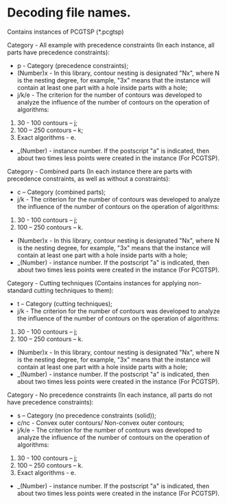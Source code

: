 # Decoding file names.
Contains instances of PCGTSP (*.pcgtsp)

Category - All example with precedence constraints (In each instance, all parts have precedence constraints):
- p - Category (precedence constraints);
- (Number)x - In this library, contour nesting is designated "Nx", where N is the nesting degree, for example, "3x" means that the instance will contain at least one part with a hole inside parts with a hole;
- j/k/e - The criterion for the number of contours was developed to analyze the influence of the number of contours on the operation of algorithms:
1.	30 - 100 contours – j;
2.	100 – 250 contours – k;
3.  Exact algorithms - e.
- _(Number) - instance number. If the postscript "a" is indicated, then about two times less points were created in the instance (For PCGTSP).  

Category - Combined parts (In each instance there are parts with precedence constraints, as well as without a constraints):
- с – Category (сombined parts);
- j/k - The criterion for the number of contours was developed to analyze the influence of the number of contours on the operation of algorithms:
1.	30 - 100 contours – j;
2.	100 – 250 contours – k.
- (Number)x - In this library, contour nesting is designated "Nx", where N is the nesting degree, for example, "3x" means that the instance will contain at least one part with a hole inside parts with a hole;
- _(Number) - instance number. If the postscript "a" is indicated, then about two times less points were created in the instance (For PCGTSP).  

Category - Cutting techniques (Contains instances for applying non-standard cutting techniques to them):
- t – Category (сutting techniques);
- j/k - The criterion for the number of contours was developed to analyze the influence of the number of contours on the operation of algorithms:
1.	30 - 100 contours – j;
2.	100 – 250 contours – k.
- (Number)x - In this library, contour nesting is designated "Nx", where N is the nesting degree, for example, "3x" means that the instance will contain at least one part with a hole inside parts with a hole;
- _(Number) - instance number. If the postscript "a" is indicated, then about two times less points were created in the instance (For PCGTSP).  

Category - No precedence constraints (In each instance, all parts do not have precedence constraints):
- s – Category (no precedence constraints (solid));
- c/nc - Convex outer contours/ Non-convex outer contours;
- j/k/e - The criterion for the number of contours was developed to analyze the influence of the number of contours on the operation of algorithms:
1.	30 - 100 contours – j;
2.	100 – 250 contours – k.
3.  Exact algorithms - e.
- _(Number) - instance number. If the postscript "a" is indicated, then about two times less points were created in the instance (For PCGTSP).  
